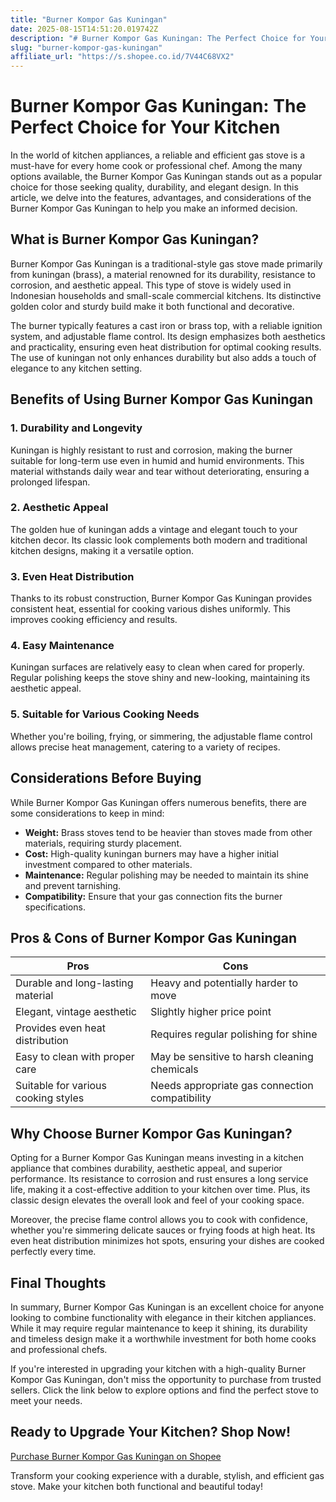 ```yaml
---
title: "Burner Kompor Gas Kuningan"
date: 2025-08-15T14:51:20.019742Z
description: "# Burner Kompor Gas Kuningan: The Perfect Choice for Your Kitchen..."
slug: "burner-kompor-gas-kuningan"
affiliate_url: "https://s.shopee.co.id/7V44C68VX2"
---
```

# Burner Kompor Gas Kuningan: The Perfect Choice for Your Kitchen

In the world of kitchen appliances, a reliable and efficient gas stove is a must-have for every home cook or professional chef. Among the many options available, the Burner Kompor Gas Kuningan stands out as a popular choice for those seeking quality, durability, and elegant design. In this article, we delve into the features, advantages, and considerations of the Burner Kompor Gas Kuningan to help you make an informed decision.

## What is Burner Kompor Gas Kuningan?

Burner Kompor Gas Kuningan is a traditional-style gas stove made primarily from kuningan (brass), a material renowned for its durability, resistance to corrosion, and aesthetic appeal. This type of stove is widely used in Indonesian households and small-scale commercial kitchens. Its distinctive golden color and sturdy build make it both functional and decorative.

The burner typically features a cast iron or brass top, with a reliable ignition system, and adjustable flame control. Its design emphasizes both aesthetics and practicality, ensuring even heat distribution for optimal cooking results. The use of kuningan not only enhances durability but also adds a touch of elegance to any kitchen setting.

## Benefits of Using Burner Kompor Gas Kuningan

### 1. Durability and Longevity

Kuningan is highly resistant to rust and corrosion, making the burner suitable for long-term use even in humid and humid environments. This material withstands daily wear and tear without deteriorating, ensuring a prolonged lifespan.

### 2. Aesthetic Appeal

The golden hue of kuningan adds a vintage and elegant touch to your kitchen decor. Its classic look complements both modern and traditional kitchen designs, making it a versatile option.

### 3. Even Heat Distribution

Thanks to its robust construction, Burner Kompor Gas Kuningan provides consistent heat, essential for cooking various dishes uniformly. This improves cooking efficiency and results.

### 4. Easy Maintenance

Kuningan surfaces are relatively easy to clean when cared for properly. Regular polishing keeps the stove shiny and new-looking, maintaining its aesthetic appeal.

### 5. Suitable for Various Cooking Needs

Whether you're boiling, frying, or simmering, the adjustable flame control allows precise heat management, catering to a variety of recipes.

## Considerations Before Buying

While Burner Kompor Gas Kuningan offers numerous benefits, there are some considerations to keep in mind:

- **Weight:** Brass stoves tend to be heavier than stoves made from other materials, requiring sturdy placement.
- **Cost:** High-quality kuningan burners may have a higher initial investment compared to other materials.
- **Maintenance:** Regular polishing may be needed to maintain its shine and prevent tarnishing.
- **Compatibility:** Ensure that your gas connection fits the burner specifications.

## Pros & Cons of Burner Kompor Gas Kuningan

| Pros                                            | Cons                                             |
|-------------------------------------------------|--------------------------------------------------|
| Durable and long-lasting material             | Heavy and potentially harder to move           |
| Elegant, vintage aesthetic                     | Slightly higher price point                     |
| Provides even heat distribution                 | Requires regular polishing for shine          |
| Easy to clean with proper care                   | May be sensitive to harsh cleaning chemicals |
| Suitable for various cooking styles            | Needs appropriate gas connection compatibility |

## Why Choose Burner Kompor Gas Kuningan?

Opting for a Burner Kompor Gas Kuningan means investing in a kitchen appliance that combines durability, aesthetic appeal, and superior performance. Its resistance to corrosion and rust ensures a long service life, making it a cost-effective addition to your kitchen over time. Plus, its classic design elevates the overall look and feel of your cooking space.

Moreover, the precise flame control allows you to cook with confidence, whether you're simmering delicate sauces or frying foods at high heat. Its even heat distribution minimizes hot spots, ensuring your dishes are cooked perfectly every time.

## Final Thoughts

In summary, Burner Kompor Gas Kuningan is an excellent choice for anyone looking to combine functionality with elegance in their kitchen appliances. While it may require regular maintenance to keep it shining, its durability and timeless design make it a worthwhile investment for both home cooks and professional chefs.

If you're interested in upgrading your kitchen with a high-quality Burner Kompor Gas Kuningan, don't miss the opportunity to purchase from trusted sellers. Click the link below to explore options and find the perfect stove to meet your needs.

## Ready to Upgrade Your Kitchen? Shop Now!

[Purchase Burner Kompor Gas Kuningan on Shopee](https://s.shopee.co.id/7V44C68VX2)

Transform your cooking experience with a durable, stylish, and efficient gas stove. Make your kitchen both functional and beautiful today!
